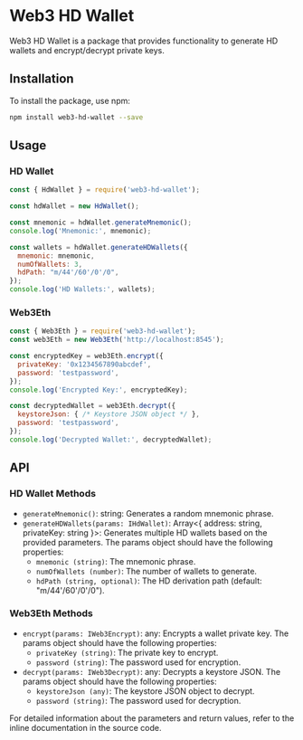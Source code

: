 # Web3 HD Wallet
Web3 HD Wallet is a package that provides functionality to generate HD wallets and encrypt/decrypt private keys.

## Installation
To install the package, use npm:

```bash
npm install web3-hd-wallet --save
```
## Usage

### HD Wallet 
```javascript
const { HdWallet } = require('web3-hd-wallet');

const hdWallet = new HdWallet();

const mnemonic = hdWallet.generateMnemonic();
console.log('Mnemonic:', mnemonic);

const wallets = hdWallet.generateHDWallets({
  mnemonic: mnemonic,
  numOfWallets: 3,
  hdPath: "m/44'/60'/0'/0",
});
console.log('HD Wallets:', wallets);

```
### Web3Eth
``` javascript
const { Web3Eth } = require('web3-hd-wallet');
const web3Eth = new Web3Eth('http://localhost:8545');

const encryptedKey = web3Eth.encrypt({
  privateKey: '0x1234567890abcdef',
  password: 'testpassword',
});
console.log('Encrypted Key:', encryptedKey);

const decryptedWallet = web3Eth.decrypt({
  keystoreJson: { /* Keystore JSON object */ },
  password: 'testpassword',
});
console.log('Decrypted Wallet:', decryptedWallet);

```
## API

### HD Wallet Methods
- ```generateMnemonic()```: string: Generates a random mnemonic phrase.
- ```generateHDWallets(params: IHdWallet)```: Array<{ address: string, privateKey: string }>: Generates multiple HD wallets based on the provided parameters. The params object should have the following properties:
  - ```mnemonic (string)```: The mnemonic phrase.
  - ```numOfWallets (number)```: The number of wallets to generate.
  - ```hdPath (string, optional)```: The HD derivation path (default: "m/44'/60'/0'/0").

### Web3Eth Methods
- ```encrypt(params: IWeb3Encrypt)```: any: Encrypts a wallet private key. The params object should have the following properties:
  - ```privateKey (string)```: The private key to encrypt.
  - ```password (string)```: The password used for encryption.
- ```decrypt(params: IWeb3Decrypt)```: any: Decrypts a keystore JSON. The params object should have the following properties:
  - ```keystoreJson (any)```: The keystore JSON object to decrypt.
  - ```password (string)```: The password used for decryption.
  
For detailed information about the parameters and return values, refer to the inline documentation in the source code.